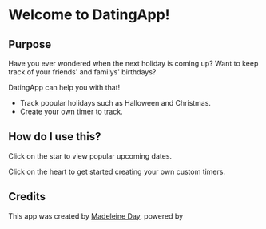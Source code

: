 # Welcome to DatingApp!
## Purpose
Have you ever wondered when the next holiday is coming up? Want to keep track of your friends' and familys' birthdays?

DatingApp can help you with that!

- Track popular holidays such as Halloween and Christmas.
- Create your own timer to track.

## How do I use this?
Click on the star to view popular upcoming dates.

Click on the heart to get started creating your own custom timers.

## Credits
This app was created by [Madeleine Day](https://madeleineday.nz), powered by